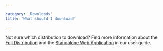 ```yaml
---

category: 'Downloads'
title: 'What should I download?'

---
```


Not sure which distribution to download? Find more information about the <a href="ref:/guides/user-guide/#introduction-download-full-distribution">Full Distribution</a> and the <a href="ref:/guides/user-guide/#introduction-download-standalone-web-application-distribution">Standalone Web Application</a> in our user guide.
